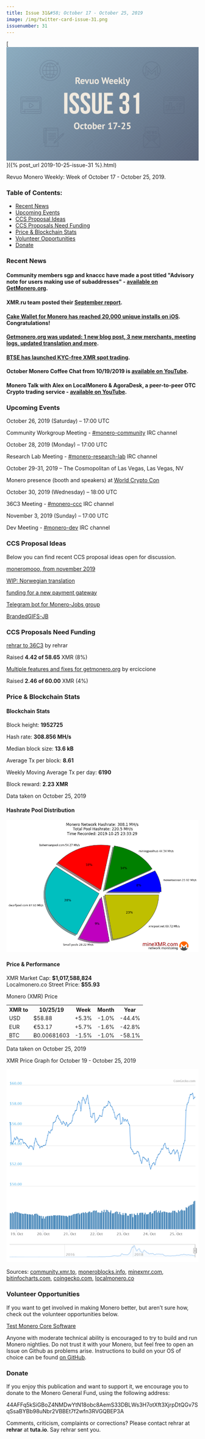 ```yaml
---
title: Issue 31&#58; October 17 - October 25, 2019
image: /img/twitter-card-issue-31.png
issuenumber: 31
---
```

[<img src="/img/img-issue31.png" alt="Revuo Monero Weekly #31 Slide" class="img-lead">]({% post_url 2019-10-25-issue-31 %}.html)

<p class="text-lead">Revuo Monero Weekly: Week of October 17 - October 25, 2019.</p>
<!--more-->

<h3>Table of Contents:</h3>
<ul class="contents">
    <li><a href="#news">Recent News</a></li>
    <li><a href="#events">Upcoming Events</a></li>
    <li><a href="#ideas">CCS Proposal Ideas</a></li>
    <li><a href="#proposals">CCS Proposals Need Funding</a></li>
    <li><a href="#stats">Price & Blockchain Stats</a></li>
    <li><a href="#volunteer">Volunteer Opportunities</a></li>
    <li><a href="#donate">Donate</a></li>
</ul>

<h3 id="news">Recent News</h3>

<div class="newsbyte">
    <h4>Community members sgp and knaccc have made a post titled "Advisory note for users making use of subaddresses" - <a href="https://web.getmonero.org/2019/10/18/subaddress-janus.html" target="_blank">available on GetMonero.org</a>.
    </h4>
</div>

<div class="newsbyte">
    <h4>XMR.ru team posted their <a href="https://www.reddit.com/r/Monero/comments/dk1qvj/xmrrureport_september/" target="_blank">September report</a>.
    </h4>
</div>

<div class="newsbyte">
    <h4><a href="https://twitter.com/CakewalletXMR/status/1185686813010210822" target="_blank">Cake Wallet for Monero has reached 20,000 unique installs on iOS</a>. Congratulations!
    </h4>
</div>

<div class="newsbyte">
    <h4><a href="https://www.reddit.com/r/Monero/comments/dme2zo/getmoneroorg_updated_1_new_blog_post_3_new/" target="_blank">Getmonero.org was updated: 1 new blog post, 3 new merchants, meeting logs, updated translation and more</a>.
    </h4>
</div>

<div class="newsbyte">
    <h4><a href="https://twitter.com/btsecom/status/1186344898640916480" target="_blank">BTSE has launched KYC-free XMR spot trading</a>.
    </h4>
</div>

<div class="newsbyte">
    <h4>October Monero Coffee Chat from 10/19/2019 is <a href="https://youtu.be/ofHURcDHpyo" target="_blank">available on YouTube</a>.
    </h4>
</div>

<div class="newsbyte">
    <h4>Monero Talk with Alex on LocalMonero & AgoraDesk, a peer-to-peer OTC Crypto trading service - <a href="https://youtu.be/VuCdBIZcHiE" target="_blank">available on YouTube</a>.
    </h4>
</div>

<h3 id="events">Upcoming Events</h3>

<div class="event">
    <p class="date" markdown="1">October 26, 2019 (Saturday) – 17:00 UTC</p>
    <p markdown="1">Community Workgroup Meeting - <a href="irc://chat.freenode.net/#monero-community" target="_blank">#monero-community</a> IRC channel</p>
</div>

<div class="event">
    <p class="date" markdown="1">October 28, 2019 (Monday) – 17:00 UTC</p>
    <p markdown="1">Research Lab Meeting - <a href="irc://chat.freenode.net/#monero-research-lab" target="_blank">#monero-research-lab</a> IRC channel</p>
</div>

<div class="event">
    <p class="date" markdown="1">October 29-31, 2019 – The Cosmopolitan of Las Vegas, Las Vegas, NV</p>
    <p markdown="1">Monero presence (booth and speakers) at <a href="https://worldcryptocon.com/" target="_blank">World Crypto Con</a></p>
</div>

<div class="event">
    <p class="date" markdown="1">October 30, 2019 (Wednesday) – 18:00 UTC</p>
    <p markdown="1">36C3 Meeting - <a href="irc://chat.freenode.net/#monero-ccc" target="_blank">#monero-ccc</a> IRC channel</p>
</div>

<div class="event">
    <p class="date" markdown="1">November 3, 2019 (Sunday) – 17:00 UTC</p>
    <p markdown="1">Dev Meeting - <a href="irc://chat.freenode.net/#monero-dev" target="_blank">#monero-dev</a> IRC channel</p>
</div>

<h3 id="ideas">CCS Proposal Ideas</h3>

<p>Below you can find recent CCS proposal ideas open for discussion.</p>

<div class="proposal">
<p><a href="https://repo.getmonero.org/monero-project/ccs-proposals/merge_requests/103" target="_blank">moneromooo, from november 2019</a></p>
</div>

<div class="proposal">
<p><a href="https://repo.getmonero.org/monero-project/ccs-proposals/merge_requests/102" target="_blank">WIP: Norwegian translation</a></p>
</div>

<div class="proposal">
<p><a href="https://repo.getmonero.org/monero-project/ccs-proposals/merge_requests/97" target="_blank">funding for a new payment gateway</a></p>
</div>

<div class="proposal">
<p><a href="https://repo.getmonero.org/monero-project/ccs-proposals/merge_requests/91" target="_blank">Telegram bot for Monero-Jobs group</a></p>
</div>

<div class="proposal">
<p><a href="https://repo.getmonero.org/monero-project/ccs-proposals/merge_requests/88" target="_blank">BrandedGIFS-JB</a></p>
</div>

<h3 id="proposals">CCS Proposals Need Funding</h3>

<div class="proposal">
    <p><a href="https://ccs.getmonero.org/proposals/rehrar-36c3-expenses.html" target="_blank">rehrar to 36C3</a> by rehrar</p>
    <p>Raised <b>4.42 of 58.65</b> XMR (8%)</p>
</div>

<div class="proposal">
    <p><a href="https://ccs.getmonero.org/proposals/ErCiccione-weblate.html" target="_blank">Multiple features and fixes for getmonero.org</a> by erciccione</p>
    <p>Raised <b>2.46 of 60.00</b> XMR (4%)</p>
</div>

<h3 id="stats">Price & Blockchain Stats</h3>

<h4 class="stat">Blockchain Stats</h4>

<div class="bcstats">
    <p>Block height: <b>1952725</b></p>
    <p>Hash rate: <b>308.856 MH/s</b></p>
    <p>Median block size: <b>13.6 kB</b></p>
    <p>Average Tx per block: <b>8.61</b></p>
    <p>Weekly Moving Average Tx per day: <b>6190</b></p>
    <p>Block reward: <b>2.23 XMR</b></p>
</div>
<p class="note">Data taken on October 25, 2019</p>

<h4 class="stat">Hashrate Pool Distribution</h4>
<p><img src="/img/hashrate-pool-distribution-1025.png" alt="Hashrate Pool Distribution Pie Chart"/></p>

<h4 class="stat">Price & Performance</h4>

<div class="price-intro">XMR Market Cap: <b>$1,017,588,824</b><br>Localmonero.co Street Price: <b>$55.93</b></div>

<p class="table-title">Monero (XMR) Price</p>
<table class="price-table">
  <tr class="row1">
    <th>XMR to</th>
    <th>10/25/19</th>
    <th>Week</th>
    <th>Month</th>
    <th>Year</th>
  </tr>
  <tr>
    <td data-th="XMR to">USD</td>
    <td data-th="10/25/19">$58.88</td>
    <td data-th="Week" class="green">+5.3%</td>
    <td data-th="Month" class="red">-1.0%</td>
    <td data-th="Year" class="red">-44.4%</td>
  </tr>
  <tr class="row3">
    <td data-th="XMR to">EUR</td>
    <td data-th="10/25/19">€53.17</td>
    <td data-th="Week" class="green">+5.7%</td>
    <td data-th="Month" class="red">-1.6%</td>
    <td data-th="Year" class="red">-42.8%</td>
  </tr>
  <tr>
    <td data-th="XMR to">BTC</td>
    <td data-th="10/25/19">Ƀ0.00681603</td>
    <td data-th="Week" class="red">-1.5%</td>
    <td data-th="Month" class="red">-1.0%</td>
    <td data-th="Year" class="red">-58.1%</td>
  </tr>
</table>
<p class="note">Data taken on October 25, 2019</p>

<p class="table-title">XMR Price Graph for October 19 - October 25, 2019</p>

![XMR Price Graph 10/19/19-10/25/19](/img/weekly-chart-1025.png "XMR Price Graph 10/19/19-10/25/19") 

Sources: <a href="https://community.xmr.to/explorer/mainnet/" target="_blank">community.xmr.to</a>, <a href="https://moneroblocks.info/stats/transaction-stats" target="_blank">moneroblocks.info</a>, <a href="https://minexmr.com/pools.html" target="_blank">minexmr.com</a>, <a href="https://bitinfocharts.com/monero/" target="_blank">bitinfocharts.com</a>, <a href="https://www.coingecko.com/" target="_blank">coingecko.com</a>, <a href="https://localmonero.co/" target="_blank">localmonero.co</a>

<h3 id="volunteer">Volunteer Opportunities</h3>

<p>If you want to get involved in making Monero better, but aren’t sure how, check out the volunteer opportunities below.</p>

<div class="newsbyte">
    <p class="date"><a href="https://github.com/monero-project/monero" target="_blank">Test Monero Core Software</a></p>
    <p>Anyone with moderate technical ability is encouraged to try to build and run Monero nightlies. Do not trust it with your Monero, but feel free to open an Issue on Github as problems arise. Instructions to build on your OS of choice can be found <a href="https://github.com/monero-project/monero#compiling-monero-from-source" target="_blank">on GitHub</a>. </p>
</div>

<h3 id="donate">Donate</h3>

<p markdown="1">If you enjoy this publication and want to support it, we encourage you to donate to the Monero General Fund, using the following address:</p>

<p class="address" markdown="1">44AFFq5kSiGBoZ4NMDwYtN18obc8AemS33DBLWs3H7otXft3XjrpDtQGv7SqSsaBYBb98uNbr2VBBEt7f2wfn3RVGQBEP3A</p>

<!--p><a href="monero:44AFFq5kSiGBoZ4NMDwYtN18obc8AemS33DBLWs3H7otXft3XjrpDtQGv7SqSsaBYBb98uNbr2VBBEt7f2wfn3RVGQBEP3A" class="qr"><img src="/img/donate-monero.png"></a></p-->

Comments, criticism, complaints or corrections? Please contact rehrar at **rehrar** at **tuta.io**. Say rehrar sent you.